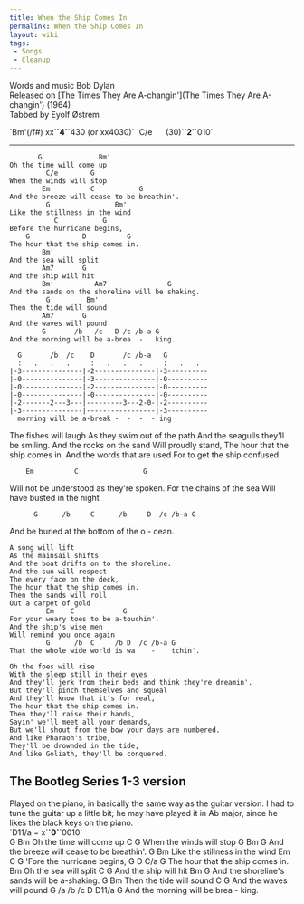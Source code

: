 ```yaml
---
title: When the Ship Comes In
permalink: When the Ship Comes In
layout: wiki
tags:
 - Songs
 - Cleanup
---
```


Words and music Bob Dylan  
Released on [The Times They Are
A-changin'](The Times They Are A-changin') (1964)  
Tabbed by Eyolf Østrem

<div class="chords">
`Bm'(/f#) xx`<strong>`4`</strong>`430 (or xx4030)`  
`C/e      (30)`<strong>`2`</strong>`010`

</div>

* * * * *

           G              Bm'
    Oh the time will come up
             C/e        G
    When the winds will stop
            Em          C           G
    And the breeze will cease to be breathin'.
             G                Bm'
    Like the stillness in the wind
               C           G
    Before the hurricane begins,
        G             D          G
    The hour that the ship comes in.
            Bm'
    And the sea will split
            Am7       G
    And the ship will hit
            Bm'          Am7               G
    And the sands on the shoreline will be shaking.
             G         Bm'
    Then the tide will sound
            Am7       G
    And the waves will pound
            G       /b   /c   D /c /b-a G
    And the morning will be a-brea  -   king.

      G       /b  /c    D       /c /b-a   G
      :   .   .   .     :   .   .   .     :   .   .
    |-3---------------|-2---------------|-3----------
    |-0---------------|-3---------------|-0----------
    |-0---------------|-2---------------|-0----------
    |-0---------------|-0---------------|-0----------
    |-2-------2---3---|---------3---2-0-|-2----------
    |-3---------------|-----------------|-3----------
      morning will be a-break -  -  -  - ing

The fishes will laugh As they swim out of the path And the seagulls
they'll be smiling. And the rocks on the sand Will proudly stand, The
hour that the ship comes in. And the words that are used For to get the
ship confused

`    Em          C                G`

Will not be understood as they're spoken. For the chains of the sea Will
have busted in the night

`      G      /b     C      /b     D  /c /b-a G`

And be buried at the bottom of the o - cean.

    A song will lift
    As the mainsail shifts
    And the boat drifts on to the shoreline.
    And the sun will respect
    The every face on the deck,
    The hour that the ship comes in.
    Then the sands will roll
    Out a carpet of gold
             Em    C            G
    For your weary toes to be a-touchin'.
    And the ship's wise men
    Will remind you once again
             G      /b  C     /b D  /c /b-a G
    That the whole wide world is wa    -    tchin'.

    Oh the foes will rise
    With the sleep still in their eyes
    And they'll jerk from their beds and think they're dreamin'.
    But they'll pinch themselves and squeal
    And they'll know that it's for real,
    The hour that the ship comes in.
    Then they'll raise their hands,
    Sayin' we'll meet all your demands,
    But we'll shout from the bow your days are numbered.
    And like Pharaoh's tribe,
    They'll be drownded in the tide,
    And like Goliath, they'll be conquered.

<h2 class="songversion">
The Bootleg Series 1-3 version

</h2>
Played on the piano, in basically the same way as the guitar version. I
had to tune the guitar up a little bit; he may have played it in Ab
major, since he likes the black keys on the piano.

<div class="chords">
`D11/a = x`<strong>`0`</strong>`0010`

</div>
           G              Bm
    Oh the time will come up
             C          G
    When the winds will stop
            G           Bm          G
    And the breeze will cease to be breathin'.
             G                Bm
    Like the stillness in the wind
              Em   C      G
    'Fore the hurricane begins,
        G             D    C/a   G
    The hour that the ship comes in.
           Bm
    Oh the sea will split
            C         G
    And the ship will hit
                        Bm              G
    And the shoreline's sands will be a-shaking.
             G         Bm
    Then the tide will sound
            C          G
    And the waves will pound
            G  /a   /b   /c D  D11/a G
    And the morning will be brea  -  king.
